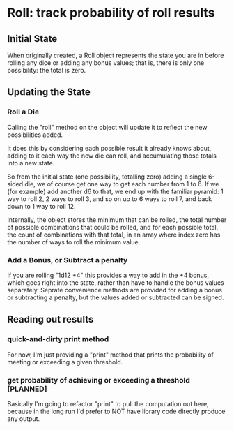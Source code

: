 # Roll: track probability of roll results

## Initial State

When originally created, a Roll object represents the state
you are in before rolling any dice or adding any bonus values;
that is, there is only one possibility: the total is zero.

## Updating the State

### Roll a Die

Calling the "roll" method on the object will update it to reflect
the new possibilities added.

It does this by considering each possible result it already knows
about, adding to it each way the new die can roll, and accumulating
those totals into a new state.

So from the initial state (one possibility, totalling zero) adding
a single 6-sided die, we of course get one way to get each number
from 1 to 6. If we (for example) add another d6 to that, we end up
with the familiar pyramid: 1 way to roll 2, 2 ways to roll 3, and
so on up to 6 ways to roll 7, and back down to 1 way to roll 12.

Internally, the object stores the minimum that can be rolled, the
total number of possible combinations that could be rolled, and for
each possible total, the count of combinations with that total, in
an array where index zero has the number of ways to roll the minimum
value.

### Add a Bonus, or Subtract a penalty

If you are rolling "1d12 +4" this provides a way to add in the +4 bonus,
which goes right into the state, rather than have to handle the bonus
values separately. Seprate convenience methods are provided for adding
a bonus or subtracting a penalty, but the values added or subtracted
can be signed.

## Reading out results

### quick-and-dirty print method

For now, I'm just providing a "print" method that prints the
probability of meeting or exceeding a given threshold.

### get probability of achieving or exceeding a threshold [PLANNED]

Basically I'm going to refactor "print" to pull the computation out here,
because in the long run I'd prefer to NOT have library code directly
produce any output.
